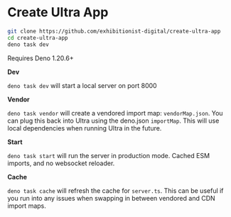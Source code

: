 # Create Ultra App

```sh
git clone https://github.com/exhibitionist-digital/create-ultra-app
cd create-ultra-app
deno task dev
```

Requires Deno 1.20.6+

**Dev**

`deno task dev` will start a local server on port 8000

**Vendor**

`deno task vendor` will create a vendored import map: `vendorMap.json`. You can
plug this back into Ultra using the deno.json `importMap`. This will use local
dependencies when running Ultra in the future.

**Start**

`deno task start` will run the server in production mode. Cached ESM imports,
and no websocket reloader.

**Cache**

`deno task cache` will refresh the cache for `server.ts`. This can be useful if
you run into any issues when swapping in between vendored and CDN import maps.
